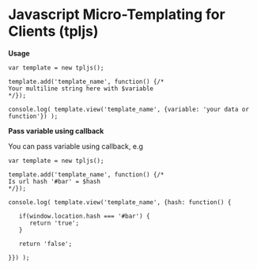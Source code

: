 Javascript Micro-Templating for Clients (tpljs)
=====

**Usage**
```
var template = new tpljs();

template.add('template_name', function() {/*
Your multiline string here with $variable
*/});

console.log( template.view('template_name', {variable: 'your data or function'}) );

```

**Pass variable using callback**

You can pass variable using callback, e.g

```
var template = new tpljs();

template.add('template_name', function() {/*
Is url hash '#bar' = $hash
*/});

console.log( template.view('template_name', {hash: function() {

   if(window.location.hash === '#bar') {
      return 'true';
   }
   
   return 'false';

}}) );

```